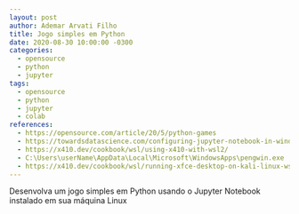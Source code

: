 ```yaml
---
layout: post
author: Ademar Arvati Filho
title: Jogo simples em Python
date: 2020-08-30 10:00:00 -0300
categories: 
  - opensource
  - python
  - jupyter
tags:
  - opensource
  - python
  - jupyter
  - colab
references:
  - https://opensource.com/article/20/5/python-games
  - https://towardsdatascience.com/configuring-jupyter-notebook-in-windows-subsystem-linux-wsl2-c757893e9d69
  - https://x410.dev/cookbook/wsl/using-x410-with-wsl2/
  - C:\Users\userName\AppData\Local\Microsoft\WindowsApps\pengwin.exe
  - https://x410.dev/cookbook/wsl/running-xfce-desktop-on-kali-linux-wsl/
---
```

Desenvolva um jogo simples em Python usando o Jupyter Notebook instalado em sua máquina Linux


